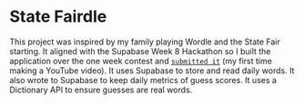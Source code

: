 # State Fairdle

This project was inspired by my family playing Wordle and the State Fair starting. It aligned with the Supabase Week 8 Hackathon so I built the application over the one week contest and [`submitted it`](https://youtu.be/uA0cx9ikEaA) (my first time making a YouTube video). It uses Supabase to store and read daily words. It also wrote to Supabase to keep daily metrics of guess scores. It uses a Dictionary API to ensure guesses are real words. 

